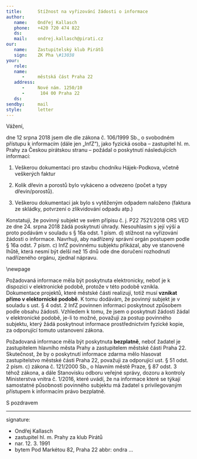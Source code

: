 ```yaml
---
title:      Stížnost na vyřizování žádosti o informace
author:
   name:    Ondřej Kallasch
   phone:   +420 720 474 822
   ds:      
   mail:    ondrej.kallasch@pirati.cz
our:
   name:    Zastupitelský klub Pirátů
   sign:    ZK Pha \#13038
your:
   role:    
   name:    
      -     městská část Praha 22
   address:
      -     Nové nám. 1250/10
      -      104 00 Praha 22
   ds:      
sendby:     mail
style:      letter
---
```


Vážení,

dne 12 srpna 2018 jsem dle dle zákona č. 106/1999 Sb., o svobodném přístupu k informacím (dále jen „InfZ“), jako fyzická osoba – zastupitel hl. m. Prahy za Českou pirátskou stranu – požádal o poskytnutí následujících informací:

1. Veškerou dokumentaci pro stavbu chodníku Hájek-Podkova, včetně veškerých faktur

2. Kolik dřevin a porostů bylo vykáceno a odvezeno (počet a typy dřevin/porostů). 

3. Veškerou dokumentaci jak bylo s vytěženým odpadem naloženo (faktura ze skládky, potvrzení o zlikvidování odpadu atp.)

Konstatuji, že povinný subjekt ve svém přípisu č. j. P22 7521/2018 ORS VED ze dne 24. srpna 2018 žádá poskytnutí úhrady. Nesouhlasím s její výší a proto podávám v souladu s § 16a odst. 1 písm. d) stížnost na vyřizování žádosti o informace. Navrhuji, aby nadřízený správní orgán postupem podle § 16a odst. 7 písm. c) InfZ povinnému subjektu přikázal, aby ve stanovené lhůtě, která nesmí být delší než 15 dnů ode dne doručení rozhodnutí nadřízeného orgánu, zjednal nápravu.

\newpage

Požadovaná informace měla být poskytnuta elektronicky, neboť je k dispozici v elektronické podobě, protože v této podobě vznikla. Dokumentace projektů, které městské části realizují, totiž musí **vznikat přímo v elektornické podobě**. K tomu dodávám, že povinný subjekt je v souladu s ust. § 4 odst. 2 InfZ povinnen informaci poskytnout způsobem podle obsahu žádosti. Vzhledem k tomu, že jsem o poskytnutí žádosti žádal v elektronické podobě, je-li to možné, považuji za postup povinného subjektu, který žádá poskytnout informace prostřednictvím fyzické kopie, za odporující tomuto ustanovení zákona.

Požadovaná informace měla být poskytnuta **bezplatně**, neboť žadatel je zastupitelem hlavního města Prahy a zastupitelem městské části Praha 22. Skutečnost, že by o poskytnutí informace zdarma mělo hlasovat zastupitelstvo městské části Praha 22, považuji za odporující ust. § 51 odst. 2 písm. c) zákona č. 121/2000 Sb., o hlavním městě Praze, § 87 odst. 3 téhož zákona, a dále Stanovisku odboru veřejné správy, dozoru a kontroly Ministerstva vnitra č. 1/2016, které uvádí, že na informace které se týkají samostatné působnosti povinného subjektu má žadatel s privilegovaným přístupem k informacím právo bezplatně.

S pozdravem

---
signature:
  - Ondřej Kallasch
  - zastupitel hl. m. Prahy za klub Pirátů
  - nar. 12. 3. 1991
  - bytem Pod Markétou 82, Praha 22
abbr:       ondra
...
